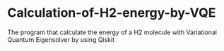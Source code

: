 # Calculation-of-H2-energy-by-VQE
The program that calculate the energy of a H2 molecule with Variational Quantum Eigensolver by using Qiskit
